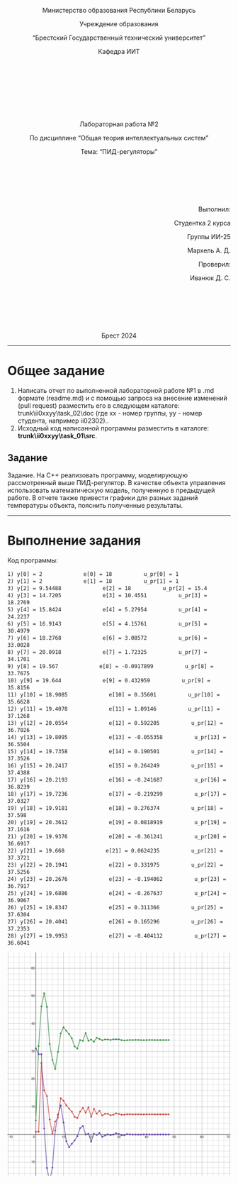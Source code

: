 <p align="center"> Министерство образования Республики Беларусь</p>
<p align="center">Учреждение образования</p>
<p align="center">“Брестский Государственный технический университет”</p>
<p align="center">Кафедра ИИТ</p>
<br><br><br><br><br><br><br>
<p align="center">Лабораторная работа №2</p>
<p align="center">По дисциплине “Общая теория интеллектуальных систем”</p>
<p align="center">Тема: “ПИД-регуляторы”</p>
<br><br><br><br><br>
<p align="right">Выполнил:</p>
<p align="right">Студентка 2 курса</p>
<p align="right">Группы ИИ-25</p>
<p align="right">Мархель А. Д.</p>
<p align="right">Проверил:</p>
<p align="right">Иванюк Д. С.</p>
<br><br><br><br><br>
<p align="center">Брест 2024</p>

<hr>

# Общее задание #
1. Написать отчет по выполненной лабораторной работе №1 в .md формате (readme.md) и с помощью запроса на внесение изменений (pull request) разместить его в следующем каталоге: trunk\ii0xxyy\task_02\doc (где xx - номер группы, yy - номер студента, например ii02302)..
2. Исходный код написанной программы разместить в каталоге: **trunk\ii0xxyy\task_01\src**.
## Задание ##
Задание. На C++ реализовать программу, моделирующую рассмотренный выше ПИД-регулятор. В качестве объекта управления использовать математическую модель, полученную в предыдущей работе. В отчете также привести графики для разных заданий температуры объекта, пояснить полученные результаты.

<hr>

# Выполнение задания #

Код программы:


```
1) y[0] = 2             e[0] = 18          u_pr[0] = 1
2) y[1] = 2             e[1] = 18          u_pr[1] = 1
3) y[2] = 9.54488             e[2] = 18          u_pr[2] = 15.4
4) y[3] = 14.7205             e[3] = 10.4551          u_pr[3] = 18.2769
5) y[4] = 15.8424             e[4] = 5.27954          u_pr[4] = 24.2237
6) y[5] = 16.9143             e[5] = 4.15761          u_pr[5] = 30.4979
7) y[6] = 18.2768             e[6] = 3.08572          u_pr[6] = 33.0028
8) y[7] = 20.0918             e[7] = 1.72325          u_pr[7] = 34.1701
9) y[8] = 19.567             e[8] = -0.0917899          u_pr[8] = 33.7675
10) y[9] = 19.644             e[9] = 0.432959          u_pr[9] = 35.8156
11) y[10] = 18.9085             e[10] = 0.35601          u_pr[10] = 35.6628
12) y[11] = 19.4078             e[11] = 1.09146          u_pr[11] = 37.1268
13) y[12] = 20.0554             e[12] = 0.592205          u_pr[12] = 36.7026
14) y[13] = 19.8095             e[13] = -0.055358          u_pr[13] = 36.5504
15) y[14] = 19.7358             e[14] = 0.190501          u_pr[14] = 37.3526
16) y[15] = 20.2417             e[15] = 0.264249          u_pr[15] = 37.4388
17) y[16] = 20.2193             e[16] = -0.241687          u_pr[16] = 36.8239
18) y[17] = 19.7236             e[17] = -0.219299          u_pr[17] = 37.0327
19) y[18] = 19.9181             e[18] = 0.276374          u_pr[18] = 37.598
20) y[19] = 20.3612             e[19] = 0.0818919          u_pr[19] = 37.1616
21) y[20] = 19.9376             e[20] = -0.361241          u_pr[20] = 36.6917
22) y[21] = 19.668             e[21] = 0.0624235          u_pr[21] = 37.3721
23) y[22] = 20.1941             e[22] = 0.331975          u_pr[22] = 37.5256
24) y[23] = 20.2676             e[23] = -0.194062          u_pr[23] = 36.7917
25) y[24] = 19.6886             e[24] = -0.267637          u_pr[24] = 36.9067
26) y[25] = 19.8347             e[25] = 0.311366          u_pr[25] = 37.6304
27) y[26] = 20.4041             e[26] = 0.165296          u_pr[26] = 37.2353
28) y[27] = 19.9953             e[27] = -0.404112          u_pr[27] = 36.6041
```
![График](./graphics.png)
